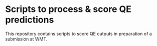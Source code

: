 # Scripts to process &amp; score QE predictions

This repository contains scripts to score QE outputs in preparation of a submission at WMT.
